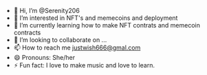 - 👋 Hi, I’m @Serenity206
- 👀 I’m interested in NFT's and memecoins and deployment 
- 🌱 I’m currently learning how to make NFT contrats and memecoin contracts
- 💞️ I’m looking to collaborate on ...
- 📫 How to reach me justwish666@gmal.com
- 😄 Pronouns: She/her
- ⚡ Fun fact: I love to make music and love to learn. 

<!---
Serenity206/Serenity206 is a ✨ special ✨ repository because its `README.md` (this file) appears on your GitHub profile.
You can click the Preview link to take a look at your changes.
--->

